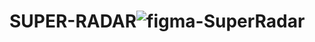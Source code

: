 # SUPER-RADAR![figma-SuperRadar](https://github.com/1nocente/SUPER-RADAR/assets/123740072/27f2c660-08be-4cd7-8971-80422965ecc8)
